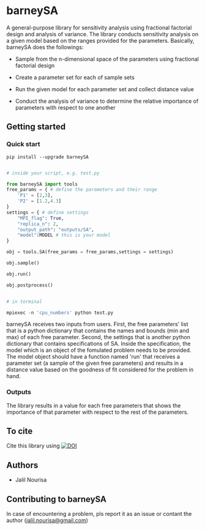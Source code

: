 
# barneySA

A general-purpose library for sensitivity analysis using fractional factorial design and analysis of variance. The library conducts sensitivity analysis on a given model based on the ranges provided for the parameters. Basically, barneySA does the followings:

- Sample from the n-dimensional space of the parameters using fractional factorial design

- Create a parameter set for each of sample sets

- Run the given model for each parameter set and collect distance value

- Conduct the analysis of variance to determine the relative importance of parameters with respect to one another

  
## Getting started

### Quick start

`pip install --upgrade barneySA`

```py

# inside your script, e.g. test.py

from barneySA import tools
free_params = { # define the parameters and their range
    'P1' = [2,3],
    'P2' = [1.2,4.3]
}
settings = { # define settings
    "MPI_flag": True,
    "replica_n": 2,
    "output_path": "outputs/SA",
    "model":MODEL # this is your model  
}

obj = tools.SA(free_params = free_params,settings = settings)

obj.sample()

obj.run()

obj.postprocess()

```

```py

# in terminal

mpiexec -n 'cpu_numbers' python test.py

```

barneySA receives two inputs from users. First, the free parameters' list that is a python dictionary that contains the names and bounds (min and max) of each free parameter. Second, the settings that is another python dictionary that contains specifications of SA. Inside the specification, the model which is an object of the fomulated problem needs to be provided. The model object should have a function named 'run' that receives a parameter set (a sample of the given free parameters) and results in a distance value based on the goodness of fit considered for the problem in hand.


### Outputs

The library results in a value for each free parameters that shows the importance of that parameter with respect to the rest of the parameters.

## To cite
Cite this library using [![DOI](https://zenodo.org/badge/DOI/10.5281/zenodo.4552580.svg)](https://doi.org/10.5281/zenodo.4552580)


## Authors

- Jalil Nourisa


## Contributing to barneySA
In case of encountering a problem, pls report it as an issue or contant the author (jalil.nourisa@gmail.com)
